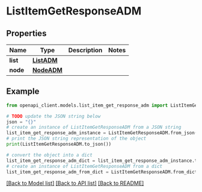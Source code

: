 # ListItemGetResponseADM


## Properties

Name | Type | Description | Notes
------------ | ------------- | ------------- | -------------
**list** | [**ListADM**](ListADM.md) |  | 
**node** | [**NodeADM**](NodeADM.md) |  | 

## Example

```python
from openapi_client.models.list_item_get_response_adm import ListItemGetResponseADM

# TODO update the JSON string below
json = "{}"
# create an instance of ListItemGetResponseADM from a JSON string
list_item_get_response_adm_instance = ListItemGetResponseADM.from_json(json)
# print the JSON string representation of the object
print(ListItemGetResponseADM.to_json())

# convert the object into a dict
list_item_get_response_adm_dict = list_item_get_response_adm_instance.to_dict()
# create an instance of ListItemGetResponseADM from a dict
list_item_get_response_adm_from_dict = ListItemGetResponseADM.from_dict(list_item_get_response_adm_dict)
```
[[Back to Model list]](../README.md#documentation-for-models) [[Back to API list]](../README.md#documentation-for-api-endpoints) [[Back to README]](../README.md)


